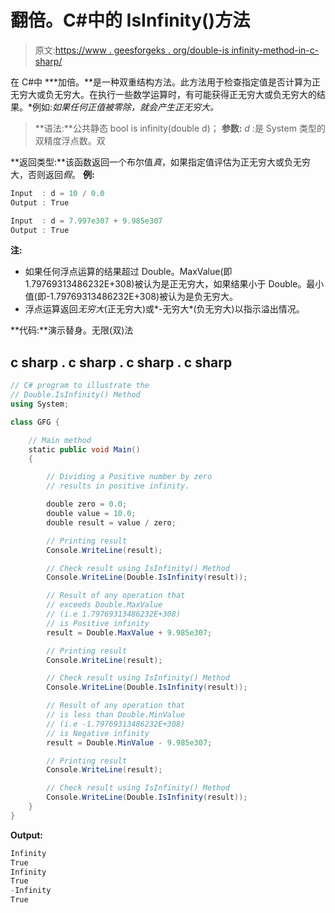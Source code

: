 # 翻倍。C#中的 IsInfinity()方法

> 原文:[https://www . geesforgeks . org/double-is infinity-method-in-c-sharp/](https://www.geeksforgeeks.org/double-isinfinity-method-in-c-sharp/)

在 C#中 ***加倍。**是一种双重结构方法。此方法用于检查指定值是否计算为正无穷大或负无穷大。在执行一些数学运算时，有可能获得正无穷大或负无穷大的结果。*例如:*如果任何正值被零除，就会产生正无穷大。* 

> **语法:**公共静态 bool is infinity(double d)；
> **参数:**
> *d* :是 System 类型的双精度浮点数。双

**返回类型:**该函数返回一个布尔值*真*，如果指定值评估为正无穷大或负无穷大，否则返回*假*。
**例:**

```cs
Input  : d = 10 / 0.0 
Output : True

Input  : d = 7.997e307 + 9.985e307
Output : True
```

**注:**

*   如果任何浮点运算的结果超过 Double。MaxValue(即 1.79769313486232E+308)被认为是正无穷大，如果结果小于 Double。最小值(即-1.79769313486232E+308)被认为是负无穷大。
*   浮点运算返回*无穷大*(正无穷大)或*-无穷大*(负无穷大)以指示溢出情况。

**代码:**演示替身。无限(双)法

## c sharp . c sharp . c sharp . c sharp

```cs
// C# program to illustrate the
// Double.IsInfinity() Method
using System;

class GFG {

    // Main method
    static public void Main()
    {

        // Dividing a Positive number by zero
        // results in positive infinity.

        double zero = 0.0;
        double value = 10.0;
        double result = value / zero;

        // Printing result
        Console.WriteLine(result);

        // Check result using IsInfinity() Method
        Console.WriteLine(Double.IsInfinity(result));

        // Result of any operation that
        // exceeds Double.MaxValue
        // (i.e 1.79769313486232E+308)
        // is Positive infinity
        result = Double.MaxValue + 9.985e307;

        // Printing result
        Console.WriteLine(result);

        // Check result using IsInfinity() Method
        Console.WriteLine(Double.IsInfinity(result));

        // Result of any operation that
        // is less than Double.MinValue
        // (i.e -1.79769313486232E+308)
        // is Negative infinity
        result = Double.MinValue - 9.985e307;

        // Printing result
        Console.WriteLine(result);

        // Check result using IsInfinity() Method
        Console.WriteLine(Double.IsInfinity(result));
    }
}
```

**Output:** 

```cs
Infinity
True
Infinity
True
-Infinity
True
```